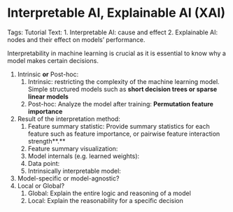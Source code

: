 <!-- ---
title: 'Interpretable AI, Explainable AI (XAI)'
date: 2022-11-30
permalink: /posts/2022/11/Interpretable AI/
tags:
  -
--- -->
# Interpretable AI, Explainable AI (XAI)

Tags: Tutorial
Text: 1. Interpretable AI: cause and effect  2. Explainable AI: nodes and their effect on models’ performance.

Interpretability in machine learning is crucial as it is essential to know why a model makes certain decisions.

1. Intrinsic **or** Post-hoc: 
    1. Intrinsic: restricting the complexity of the machine learning model. Simple structured models such as **short decision trees or sparse linear models**
    2. Post-hoc: Analyze the model after training: **Permutation feature importance**
2. Result of the interpretation method:
    1. Feature summary statistic: Provide summary statistics for each feature such as feature importance, or pairwise feature interaction strength**.**
    2. Feature summary visualization:
    3. Model internals (e.g. learned weights):
    4. Data point:
    5. Intrinsically interpretable model:
3. Model-specific or model-agnostic?
4. Local or Global?
    1. Global: Explain the entire logic and reasoning of a model
    2. Local: Explain the reasonability for a specific decision
